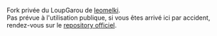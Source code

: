 Fork privée du LoupGarou de [leomelki](https://github.com/leomelki).\
Pas prévue à l'utilisation publique, si vous êtes arrivé ici par accident, rendez-vous sur le [repository officiel](https://github.com/leomelki/LoupGarou).